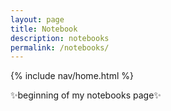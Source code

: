 ```yaml
---
layout: page
title: Notebook
description: notebooks
permalink: /notebooks/
---
```


{% include nav/home.html %}

✨beginning of my notebooks page✨